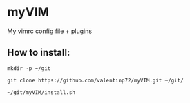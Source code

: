 # myVIM
My vimrc config file + plugins

## How to install:

`mkdir -p ~/git`

`git clone https://github.com/valentinp72/myVIM.git ~/git/`

`~/git/myVIM/install.sh`
